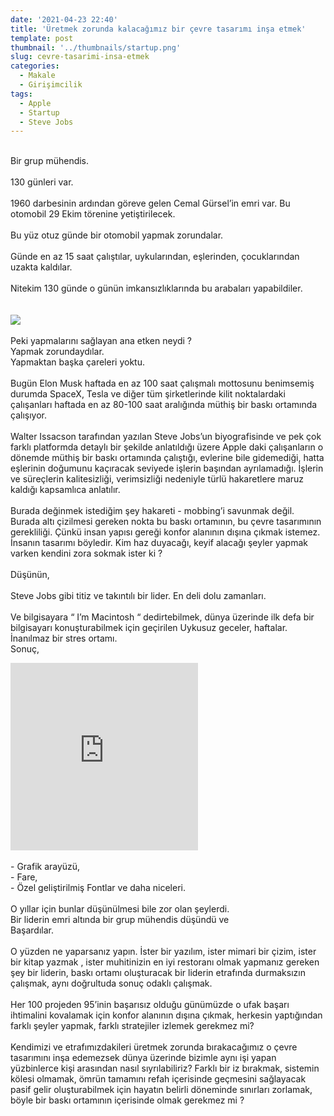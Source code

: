```yaml
---
date: '2021-04-23 22:40'
title: 'Üretmek zorunda kalacağımız bir çevre tasarımı inşa etmek'
template: post
thumbnail: '../thumbnails/startup.png'
slug: cevre-tasarimi-insa-etmek
categories:
  - Makale
  - Girişimcilik
tags:
  - Apple
  - Startup
  - Steve Jobs
---
```



<br />Bir grup mühendis.<br /><br />130 günleri var.<br /><br />1960 darbesinin ardından göreve gelen Cemal Gürsel’in emri var. Bu otomobil 29 Ekim törenine yetiştirilecek.<br /><br />Bu yüz otuz günde bir otomobil yapmak zorundalar.<br /><br />Günde en az 15 saat çalıştılar, uykularından, eşlerinden, çocuklarından uzakta kaldılar.<br /><br />Nitekim 130 günde o günün imkansızlıklarında bu arabaları yapabildiler.<br /><br /><br /><img src='https://eskisehir.ktb.gov.tr/Resim/164448,devrim2.png?0' style='max-height:300px; width:auto' /><br /><br />Peki yapmalarını sağlayan ana etken neydi ?<br />Yapmak zorundaydılar.<br />Yapmaktan başka çareleri yoktu.<br /><br />Bugün Elon Musk haftada en az 100 saat çalışmalı mottosunu benimsemiş durumda SpaceX, Tesla ve diğer tüm şirketlerinde kilit noktalardaki çalışanları haftada en az 80-100 saat aralığında müthiş bir baskı ortamında çalışıyor.<br /><br />Walter Issacson tarafından yazılan Steve Jobs’un biyografisinde ve pek çok farklı platformda detaylı bir şekilde anlatıldığı üzere Apple daki çalışanların o dönemde müthiş bir baskı ortamında çalıştığı, evlerine bile gidemediği, hatta eşlerinin doğumunu kaçıracak seviyede işlerin başından ayrılamadığı. İşlerin ve süreçlerin kalitesizliği, verimsizliği nedeniyle türlü hakaretlere maruz kaldığı kapsamlıca anlatılır. <br /><br />Burada değinmek istediğim şey hakareti - mobbing’i savunmak değil. Burada altı çizilmesi gereken nokta bu baskı ortamının, bu çevre tasarımının gerekliliği. Çünkü insan yapısı gereği konfor alanının dışına çıkmak istemez. İnsanın tasarımı böyledir. Kim haz duyacağı, keyif alacağı şeyler yapmak varken kendini zora sokmak ister ki ?<br /><br />Düşünün,<br /><br />Steve Jobs gibi titiz ve takıntılı bir lider. En deli dolu zamanları.<br /><br />Ve bilgisayara “ I’m Macintosh “ dedirtebilmek, dünya üzerinde ilk defa bir bilgisayarı konuşturabilmek için geçirilen Uykusuz geceler, haftalar. <br />İnanılmaz bir stres ortamı.<br />Sonuç,<br />
<iframe width="100%" height="300" style='max-height:300px; width:auto' src="https://www.youtube.com/embed/2B-XwPjn9YY" frameborder="0" allow="accelerometer; autoplay; clipboard-write; encrypted-media; gyroscope; picture-in-picture" allowfullscreen></iframe>
<br /><br />- Grafik arayüzü,<br />- Fare,<br />- Özel geliştirilmiş Fontlar ve daha niceleri.<br /><br />O yıllar için bunlar düşünülmesi bile zor olan şeylerdi.<br />Bir liderin emri altında bir grup mühendis düşündü ve<br />Başardılar.<br /><br />O yüzden ne yaparsanız yapın. İster bir yazılım, ister mimari bir çizim, ister bir kitap yazmak , ister muhitinizin en iyi restoranı olmak yapmanız gereken şey bir liderin, baskı ortamı oluşturacak bir liderin etrafında durmaksızın çalışmak, aynı doğrultuda sonuç odaklı çalışmak. <br /><br />
Her 100 projeden 95’inin başarısız olduğu günümüzde o ufak başarı ihtimalini kovalamak için konfor alanının dışına çıkmak, herkesin yaptığından farklı şeyler yapmak, farklı stratejiler izlemek gerekmez mi?<br /><br />Kendimizi ve etrafımızdakileri üretmek zorunda bırakacağımız o çevre tasarımını inşa edemezsek dünya üzerinde bizimle aynı işi yapan yüzbinlerce kişi arasından nasıl sıyrılabiliriz?
Farklı bir iz bırakmak, sistemin kölesi olmamak, ömrün tamamını refah içerisinde geçmesini sağlayacak pasif gelir oluşturabilmek için hayatın belirli döneminde sınırları zorlamak, böyle bir baskı ortamının içerisinde olmak gerekmez mi ?
